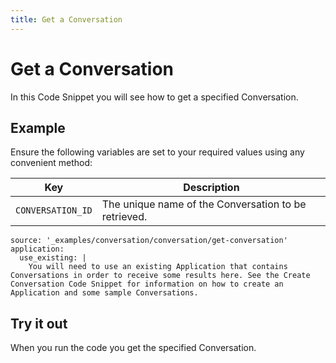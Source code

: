 ```yaml
---
title: Get a Conversation
---
```


# Get a Conversation

In this Code Snippet you will see how to get a specified Conversation.

## Example

Ensure the following variables are set to your required values using any convenient method:

Key | Description
-- | --
`CONVERSATION_ID` | The unique name of the Conversation to be retrieved.

```code_snippets
source: '_examples/conversation/conversation/get-conversation'
application:
  use_existing: |
    You will need to use an existing Application that contains Conversations in order to receive some results here. See the Create Conversation Code Snippet for information on how to create an Application and some sample Conversations.
```

## Try it out

When you run the code you get the specified Conversation.
